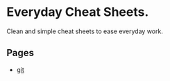 # Everyday Cheat Sheets.

Clean and simple cheat sheets to ease everyday work.

## Pages

- [git](./git.md)

